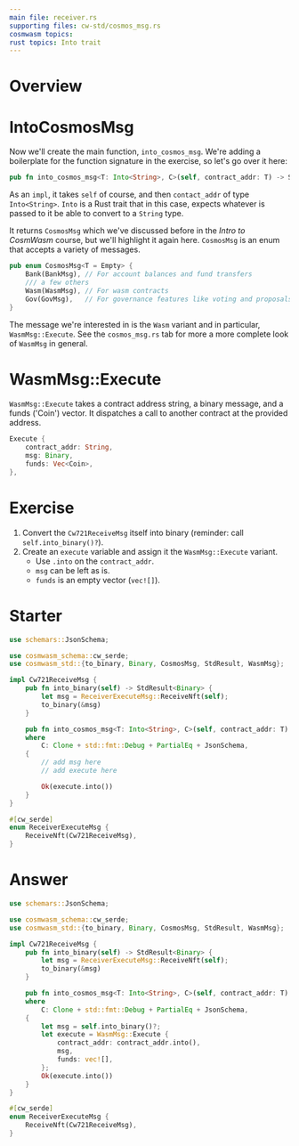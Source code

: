 ```yaml
---
main file: receiver.rs
supporting files: cw-std/cosmos_msg.rs 
cosmwasm topics:
rust topics: Into trait
---
```


# Overview
> 

# IntoCosmosMsg
Now we'll create the main function, `into_cosmos_msg`. We're adding a boilerplate for the function signature in the exercise, so let's go over it here:
```rust
pub fn into_cosmos_msg<T: Into<String>, C>(self, contract_addr: T) -> StdResult<CosmosMsg<C>> {}
```
As an `impl`, it takes `self` of course, and then `contact_addr` of type `Into<String>`. `Into` is a Rust trait that in this case, expects whatever is passed to it be able to convert to a `String` type.

It returns `CosmosMsg` which we've discussed before in the *Intro to CosmWasm* course, but we'll highlight it again here. `CosmosMsg` is an enum that accepts a variety of messages.
```rust
pub enum CosmosMsg<T = Empty> {
    Bank(BankMsg), // For account balances and fund transfers
    /// a few others
    Wasm(WasmMsg), // For wasm contracts
    Gov(GovMsg),   // For governance features like voting and proposals
}
```

The message we're interested in is the `Wasm` variant and in particular, `WasmMsg::Execute`. See the `cosmos_msg.rs` tab for more a more complete look of `WasmMsg` in general.

# WasmMsg::Execute
`WasmMsg::Execute` takes a contract address string, a binary message, and a funds ('Coin') vector. It dispatches a call to another contract at the provided address. 
```rust
Execute {
    contract_addr: String,
    msg: Binary,
    funds: Vec<Coin>,
},
```

# Exercise

1. Convert the `Cw721ReceiveMsg` itself into binary (reminder: call `self.into_binary()?`).
2. Create an `execute` variable and assign it the `WasmMsg::Execute` variant.
    - Use `.into` on the `contract_addr`. 
    - `msg` can be left as is.
    - `funds` is an empty vector (`vec![]`).

# Starter
```rust
use schemars::JsonSchema;

use cosmwasm_schema::cw_serde;
use cosmwasm_std::{to_binary, Binary, CosmosMsg, StdResult, WasmMsg};

impl Cw721ReceiveMsg {
    pub fn into_binary(self) -> StdResult<Binary> {
        let msg = ReceiverExecuteMsg::ReceiveNft(self);
        to_binary(&msg)
    }

    pub fn into_cosmos_msg<T: Into<String>, C>(self, contract_addr: T) -> StdResult<CosmosMsg<C>>
    where
        C: Clone + std::fmt::Debug + PartialEq + JsonSchema,
    {
        // add msg here
        // add execute here

        Ok(execute.into())
    }
}

#[cw_serde]
enum ReceiverExecuteMsg {
    ReceiveNft(Cw721ReceiveMsg),
}
```

# Answer
```rust
use schemars::JsonSchema;

use cosmwasm_schema::cw_serde;
use cosmwasm_std::{to_binary, Binary, CosmosMsg, StdResult, WasmMsg};

impl Cw721ReceiveMsg {
    pub fn into_binary(self) -> StdResult<Binary> {
        let msg = ReceiverExecuteMsg::ReceiveNft(self);
        to_binary(&msg)
    }

    pub fn into_cosmos_msg<T: Into<String>, C>(self, contract_addr: T) -> StdResult<CosmosMsg<C>>
    where
        C: Clone + std::fmt::Debug + PartialEq + JsonSchema,
    {
        let msg = self.into_binary()?;
        let execute = WasmMsg::Execute {
            contract_addr: contract_addr.into(),
            msg,
            funds: vec![],
        };
        Ok(execute.into())
    }
}

#[cw_serde]
enum ReceiverExecuteMsg {
    ReceiveNft(Cw721ReceiveMsg),
}
```